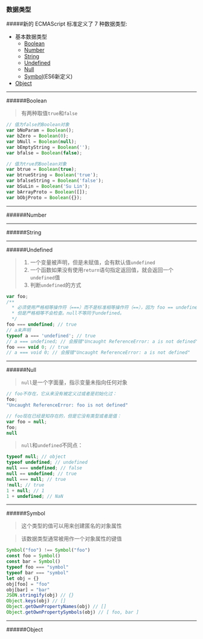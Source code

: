 ### 数据类型
#####新的 ECMAScript 标准定义了 7 种数据类型:
* 基本数据类型
    * [Boolean](#boolean)
    * [Number](#number)
    * [String](#string)
    * [Undefined](#undefined)
    * [Null](#null)
    * [Symbol](#symbol)(ES6新定义)
* [Object](#object)
___
######Boolean
> 有两种取值`true`和`false`

```javascript
// 值为false的Boolean对象
var bNoParam = Boolean();
var bZero = Boolean(0);
var bNull = Boolean(null);
var bEmptyString = Boolean('');
var bfalse = Boolean(false);

// 值为true的Boolean对象
var btrue = Boolean(true);
var btrueString = Boolean('true');
var bfalseString = Boolean('false');
var bSuLin = Boolean('Su Lin');
var bArrayProto = Boolean([]);
var bObjProto = Boolean({});
```
___
######Number
___
######String
___
######Undefined
> 1. 一个变量被声明，但是未赋值，会有默认值`undefined`
> 2. 一个函数如果没有使用`return`语句指定返回值，就会返回一个`undefined`值
> 3. 判断`undefined`的方式

```javascript
var foo;
/**
  * 必须使用严格相等操作符（===）而不是标准相等操作符（==），因为 foo == undefined 会检查foo是不是null，
  * 但是严格相等不会检查。null不等同于undefined。
  */ 
foo === undefined; // true
// a未声明
typeof a === 'undefined'; // true
// a === undefined; // 会报错"Uncaught ReferenceError: a is not defined"
foo === void 0; // true
// a === void 0; // 会报错"Uncaught ReferenceError: a is not defined"
```
___
######Null
> `null`是一个字面量，指示变量未指向任何对象

```javascript
// foo不存在，它从来没有被定义过或者是初始化过：
foo;
"Uncaught ReferenceError: foo is not defined"

// foo现在已经是知存在的，但是它没有类型或者是值：
var foo = null; 
foo;
null
```

> `null`和`undefined`不同点：

```javascript
typeof null; // object
typeof undefined; // undefined
null === undefined; // false
null == undefined; // true
null === null; // true
!null; // true
1 + null; // 1
1 + undefined; // NaN
```
___
######Symbol
> 这个类型的值可以用来创建匿名的对象属性

> 该数据类型通常被用作一个对象属性的键值

```javascript
Symbol("foo") !== Symbol("foo")
const foo = Symbol()
const bar = Symbol()
typeof foo === "symbol"
typeof bar === "symbol"
let obj = {}
obj[foo] = "foo"
obj[bar] = "bar"
JSON.stringify(obj) // {}
Object.keys(obj) // []
Object.getOwnPropertyNames(obj) // []
Object.getOwnPropertySymbols(obj) // [ foo, bar ]
```
___
######Object
